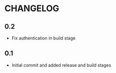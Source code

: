 # CHANGELOG

## 0.2

- Fix authentication in build stage

## 0.1

- Initial commit and added release and build stages